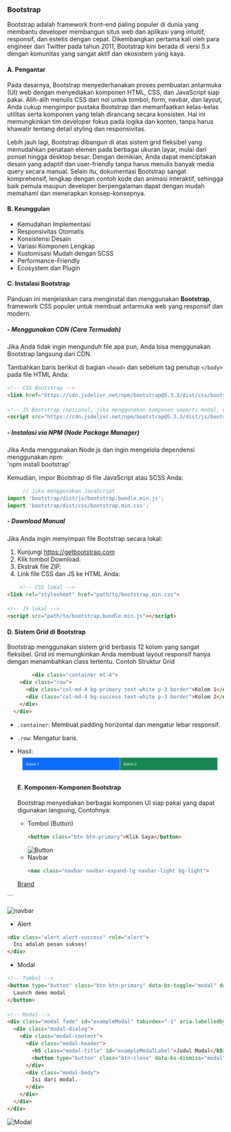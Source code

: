 ### Bootstrap
Bootstrap adalah framework front-end paling populer di dunia yang membantu developer membangun situs web dan aplikasi yang intuitif, responsif, dan estetis dengan cepat. Dikembangkan pertama kali oleh para engineer dari Twitter pada tahun 2011, Bootstrap kini berada di versi 5.x dengan komunitas yang sangat aktif dan ekosistem yang kaya.

#### A. Pengantar

Pada dasarnya, Bootstrap menyederhanakan proses pembuatan antarmuka (UI) web dengan menyediakan komponen HTML, CSS, dan JavaScript siap pakai. Alih-alih menulis CSS dari nol untuk tombol, form, navbar, dan layout, Anda cukup mengimpor pustaka Bootstrap dan memanfaatkan kelas-kelas utilitas serta komponen yang telah dirancang secara konsisten. Hal ini memungkinkan tim developer fokus pada logika dan konten, tanpa harus khawatir tentang detail styling dan responsivitas.

Lebih jauh lagi, Bootstrap dibangun di atas sistem grid fleksibel yang memudahkan penataan elemen pada berbagai ukuran layar, mulai dari ponsel hingga desktop besar. Dengan demikian, Anda dapat menciptakan desain yang adaptif dan user-friendly tanpa harus menulis banyak media query secara manual. Selain itu, dokumentasi Bootstrap sangat komprehensif, lengkap dengan contoh kode dan animasi interaktif, sehingga baik pemula maupun developer berpengalaman dapat dengan mudah memahami dan menerapkan konsep-konsepnya.

#### B. Keunggulan
- Kemudahan Implementasi
- Responsivitas Otomatis
- Konsistensi Desain
- Variasi Komponen Lengkap
- Kustomisasi Mudah dengan SCSS
- Performance-Friendly
- Ecosystem dan Plugin

#### C. Instalasi Bootstrap

Panduan ini menjelaskan cara menginstal dan menggunakan **Bootstrap**, framework CSS populer untuk membuat antarmuka web yang responsif dan modern.


##### - Menggunakan CDN (Cara Termudah)

Jika Anda tidak ingin mengunduh file apa pun, Anda bisa menggunakan Bootstrap langsung dari CDN.

Tambahkan baris berikut di bagian `<head>` dan sebelum tag penutup `</body>` pada file HTML Anda:

```html
<!-- CSS Bootstrap -->
<link href="https://cdn.jsdelivr.net/npm/bootstrap@5.3.3/dist/css/bootstrap.min.css" rel="stylesheet">

<!-- JS Bootstrap (opsional, jika menggunakan komponen seperti modal, dropdown, dsb.) -->
<script src="https://cdn.jsdelivr.net/npm/bootstrap@5.3.3/dist/js/bootstrap.bundle.min.js"></script>
```

 ##### - Instalasi via NPM (Node Package Manager) 
 
 Jika Anda menggunakan Node.js dan ingin mengelola dependensi menggunakan npm:  
 'npm install bootstrap'

 Kemudian, impor Bootstrap di file JavaScript atau SCSS Anda:  
 ```js
      // Jika menggunakan JavaScript
import 'bootstrap/dist/js/bootstrap.bundle.min.js';
import 'bootstrap/dist/css/bootstrap.min.css';
```

 ##### - Download Manual

 Jika Anda ingin menyimpan file Bootstrap secara lokal:  
 1. Kunjungi https://getbootstrap.com
 2. Klik tombol Download.
 3. Ekstrak file ZIP.
 4. Link file CSS dan JS ke HTML Anda:
```html
    <!-- CSS lokal -->
<link rel="stylesheet" href="path/to/bootstrap.min.css">

<!-- JS lokal -->
<script src="path/to/bootstrap.bundle.min.js"></script>
```
#### D. Sistem Grid di Bootstrap

Bootstrap menggunakan sistem grid berbasis 12 kolom yang sangat fleksibel. Grid ini memungkinkan Anda membuat layout responsif hanya dengan menambahkan class tertentu.
Contoh Struktur Grid  
```html
        <div class="container mt-4">
    <div class="row">
      <div class="col-md-4 bg-primary text-white p-3 border">Kolom 1</div>
      <div class="col-md-4 bg-success text-white p-3 border">Kolom 2</div>
    </div>
  </div>
```
- `.container`: Membuat padding horizontal dan mengatur lebar responsif.
- `.row`: Mengatur baris.
- Hasil:
  ![bootstrap Grid](https://github.com/KhairulWarisinHammami/Article-K2/blob/Bootstrap-fix/bootstrap/Grid%202.png)

  #### E. Komponen-Komponen Bootstrap

  Bootstrap menyediakan berbagai komponen UI siap pakai yang dapat digunakan langsung, Contohnya:
  - Tombol (Button)
    ```html
    <button class="btn btn-primary">Klik Saya</button>
    ```
    ![Button]()
  - Navbar
    ```html
    <nav class="navbar navbar-expand-lg navbar-light bg-light">
  <a class="navbar-brand" href="#">Brand</a>
</nav>``` 

![navbar]()

- Alert
  
```html
<div class="alert alert-success" role="alert">
  Ini adalah pesan sukses!
</div>
```

- Modal

```html
<!-- Tombol -->
<button type="button" class="btn btn-primary" data-bs-toggle="modal" data-bs-target="#exampleModal">
  Launch demo modal
</button>

<!-- Modal -->
<div class="modal fade" id="exampleModal" tabindex="-1" aria-labelledby="exampleModalLabel" aria-hidden="true">
  <div class="modal-dialog">
    <div class="modal-content">
      <div class="modal-header">
        <h5 class="modal-title" id="exampleModalLabel">Judul Modal</h5>
        <button type="button" class="btn-close" data-bs-dismiss="modal" aria-label="Close"></button>
      </div>
      <div class="modal-body">
        Isi dari modal.
      </div>
    </div>
  </div>
</div>
```
![Modal]()


 

  

  
  

  


 





